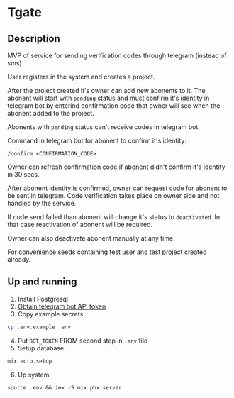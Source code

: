 # Tgate

## Description

MVP of service for sending verification codes through telegram (instead of sms)

User registers in the system and creates a project.

After the project created it's owner can add new abonents to it. The abonent will start with `pending` status and must confirm it's identity in telegram bot by
enterind confirmation code that owner will see when the abonent added to the project.

Abonents with `pending` status can't receive codes in telegram bot.

Command in telegram bot for abonent to confirm it's identity:

```
/confirm <CONFIRMATION_CODE>
```

Owner can refresh confirmation code if abonent didn't confirm it's identity in
30 secs.

After abonent identity is confirmed, owner can request code for abonent to be sent 
in telegram. Code verification takes place on owner side and not handled by the service.

If code send failed than abonent will change it's status to `deactivated`. 
In that case reactivation of abonent will be required.

Owner can also deactivate abonent manually at any time.

For convenience seeds containing test user and test project created already.

## Up and running

1. Install Postgresql
2. [Obtain telegram bot API token](https://core.telegram.org/bots/tutorial#obtain-your-bot-token)
3. Copy example secrets:

```sh
cp .env.example .env
```
4. Put `BOT_TOKEN` FROM second step in `.env` file
5. Setup database:

```sh
mix ecto.setup
```

6. Up system

```
source .env && iex -S mix phx.server
```
